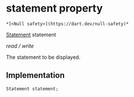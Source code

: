 


# statement property




    *[<Null safety>](https://dart.dev/null-safety)*


[Statement](../../models_statement/Statement-class.md) statement
  
_read / write_



<p>The statement to be displayed.</p>



## Implementation

```dart
Statement statement;


```







